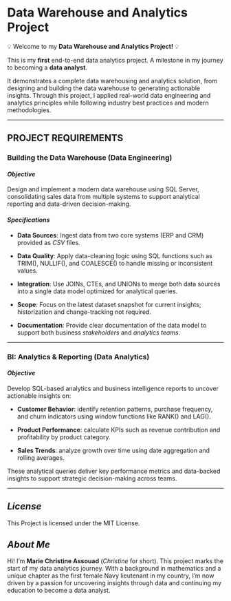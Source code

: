 # Data Warehouse and Analytics Project

💡 Welcome to my **Data Warehouse and Analytics Project!** 💡

This is my **first** end-to-end data analytics project. A milestone in my journey to becoming a **data analyst**.

It demonstrates a complete data warehousing and analytics solution, from designing and building the data warehouse to generating actionable insights. Through this project, I applied real-world data engineering and analytics principles while following industry best practices and modern methodologies.

------------------------------------------------------------------------
## PROJECT REQUIREMENTS

### Building the Data Warehouse (Data Engineering)

#### *Objective*

Design and implement a modern data warehouse using SQL Server, consolidating sales data from multiple systems to support analytical reporting and data-driven decision-making.

#### *Specifications*

- **Data Sources**: Ingest data from two core systems (ERP and CRM) provided as *CSV* files.

- **Data Quality**: Apply data-cleaning logic using SQL functions such as TRIM(), NULLIF(), and COALESCE() to handle missing or inconsistent values.

- **Integration**: Use JOINs, CTEs, and UNIONs to merge both data sources into a single data model optimized for analytical queries.

- **Scope**: Focus on the latest dataset snapshot for current insights; historization and change-tracking not required.

- **Documentation**: Provide clear documentation of the data model to support both business *stakeholders* and *analytics teams*.


------------------------------------------------------------------------

### BI: Analytics & Reporting (Data Analytics)

#### *Objective*

Develop SQL-based analytics and business intelligence reports to uncover actionable insights on:

- **Customer Behavior**: identify retention patterns, purchase frequency, and churn indicators using window functions like RANK() and LAG().

- **Product Performance**: calculate KPIs such as revenue contribution and profitability by product category.

- **Sales Trends**: analyze growth over time using date aggregation and rolling averages.


These analytical queries deliver key performance metrics and data-backed insights to support strategic decision-making across teams.


------------------------------------------------------------------------

## *License*

This Project is licensed under the MIT License.

## *About Me*

Hi! I’m **Marie Christine Assouad** (*Christine* for short). This project marks the start of my data analytics journey. With a background in mathematics and a unique chapter as the first female Navy lieutenant in my country, I’m now driven by a passion for uncovering insights through data and continuing my education to become a data analyst.
